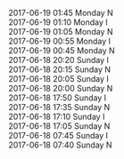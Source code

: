 2017-06-19 01:45 Monday  N  
2017-06-19 01:10 Monday  I  
2017-06-19 01:05 Monday  N  
2017-06-19 00:55 Monday  I  
2017-06-19 00:45 Monday  N  
2017-06-18 20:20 Sunday  I  
2017-06-18 20:15 Sunday  N  
2017-06-18 20:05 Sunday  I  
2017-06-18 20:00 Sunday  N  
2017-06-18 17:50 Sunday  I  
2017-06-18 17:35 Sunday  N  
2017-06-18 17:10 Sunday  I  
2017-06-18 17:05 Sunday  N  
2017-06-18 07:45 Sunday  I  
2017-06-18 07:40 Sunday  N  
